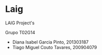 # Laig
LAIG Project's

Grupo T02G14

- Diana Isabel Garcia Pinto, 201303187
- Tiago Miguel Couto Tavares, 200904079
